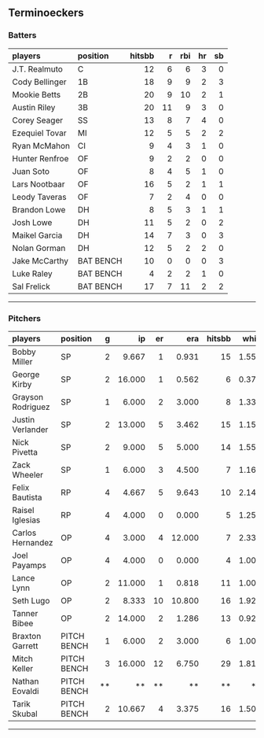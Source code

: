 ## Terminoeckers

### Batters

 
|players        |position  | hitsbb|  r| rbi| hr| sb| 
|:--------------|:---------|------:|--:|---:|--:|--:| 
|J.T. Realmuto  |C         |     12|  6|   6|  3|  0| 
|Cody Bellinger |1B        |     18|  9|   9|  2|  3| 
|Mookie Betts   |2B        |     20|  9|  10|  2|  1| 
|Austin Riley   |3B        |     20| 11|   9|  3|  0| 
|Corey Seager   |SS        |     13|  8|   7|  4|  0| 
|Ezequiel Tovar |MI        |     12|  5|   5|  2|  2| 
|Ryan McMahon   |CI        |      9|  4|   3|  1|  0| 
|Hunter Renfroe |OF        |      9|  2|   2|  0|  0| 
|Juan Soto      |OF        |      8|  4|   5|  1|  0| 
|Lars Nootbaar  |OF        |     16|  5|   2|  1|  1| 
|Leody Taveras  |OF        |      7|  2|   4|  0|  0| 
|Brandon Lowe   |DH        |      8|  5|   3|  1|  1| 
|Josh Lowe      |DH        |     11|  5|   2|  0|  2| 
|Maikel Garcia  |DH        |     14|  7|   3|  0|  3| 
|Nolan Gorman   |DH        |     12|  5|   2|  2|  0| 
|Jake McCarthy  |BAT BENCH |     10|  0|   0|  0|  3| 
|Luke Raley     |BAT BENCH |      4|  2|   2|  1|  0| 
|Sal Frelick    |BAT BENCH |     17|  7|  11|  2|  2| 

* * *

### Pitchers

 
|players           |position    |  g|     ip| er|    era| hitsbb|  whip| so|  w| sv| 
|:-----------------|:-----------|--:|------:|--:|------:|------:|-----:|--:|--:|--:| 
|Bobby Miller      |SP          |  2|  9.667|  1|  0.931|     15| 1.552|  7|  0|  0| 
|George Kirby      |SP          |  2| 16.000|  1|  0.562|      6| 0.375| 12|  1|  0| 
|Grayson Rodriguez |SP          |  1|  6.000|  2|  3.000|      8| 1.333|  4|  0|  0| 
|Justin Verlander  |SP          |  2| 13.000|  5|  3.462|     15| 1.154| 11|  1|  0| 
|Nick Pivetta      |SP          |  2|  9.000|  5|  5.000|     14| 1.556| 10|  1|  0| 
|Zack Wheeler      |SP          |  1|  6.000|  3|  4.500|      7| 1.167|  6|  1|  0| 
|Felix Bautista    |RP          |  4|  4.667|  5|  9.643|     10| 2.143|  7|  1|  2| 
|Raisel Iglesias   |RP          |  4|  4.000|  0|  0.000|      5| 1.250|  6|  0|  2| 
|Carlos Hernandez  |OP          |  4|  3.000|  4| 12.000|      7| 2.333|  3|  0|  0| 
|Joel Payamps      |OP          |  4|  4.000|  0|  0.000|      4| 1.000|  3|  0|  0| 
|Lance Lynn        |OP          |  2| 11.000|  1|  0.818|     11| 1.000| 15|  2|  0| 
|Seth Lugo         |OP          |  2|  8.333| 10| 10.800|     16| 1.920|  6|  0|  0| 
|Tanner Bibee      |OP          |  2| 14.000|  2|  1.286|     13| 0.929| 11|  2|  0| 
|Braxton Garrett   |PITCH BENCH |  1|  6.000|  2|  3.000|      6| 1.000|  3|  1|  0| 
|Mitch Keller      |PITCH BENCH |  3| 16.000| 12|  6.750|     29| 1.812| 16|  0|  0| 
|Nathan Eovaldi    |PITCH BENCH | **|     **| **|     **|     **|    **| **| **| **| 
|Tarik Skubal      |PITCH BENCH |  2| 10.667|  4|  3.375|     16| 1.500|  9|  1|  0| 


* * *


